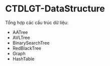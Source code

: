 # CTDLGT-DataStructure
Tổng hợp các cấu trúc dữ liệu:
+ AATree
+ AVLTree
+ BinarySearchTree
+ RedBlackTree
+ Graph
+ HashTable
